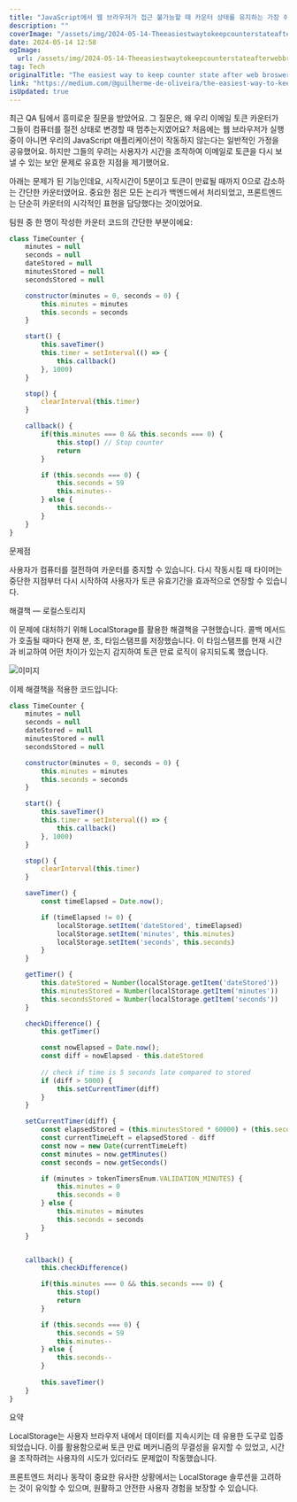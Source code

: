 ```yaml
---
title: "JavaScript에서 웹 브라우저가 접근 불가능할 때 카운터 상태를 유지하는 가장 쉬운 방법localStorage에서 재생성"
description: ""
coverImage: "/assets/img/2024-05-14-TheeasiestwaytokeepcounterstateafterwebbroswerisnotaccessiblerehydrateitfromlocalStorageinJavaScript_0.png"
date: 2024-05-14 12:58
ogImage: 
  url: /assets/img/2024-05-14-TheeasiestwaytokeepcounterstateafterwebbroswerisnotaccessiblerehydrateitfromlocalStorageinJavaScript_0.png
tag: Tech
originalTitle: "The easiest way to keep counter state after web broswer is not accessible (rehydrate it from localStorage) in JavaScript"
link: "https://medium.com/@guilherme-de-oliveira/the-easiest-way-to-keep-counter-state-after-web-broswer-is-not-accessible-rehydrate-it-from-62d6e309acbf"
isUpdated: true
---
```





최근 QA 팀에서 흥미로운 질문을 받았어요. 그 질문은, 왜 우리 이메일 토큰 카운터가 그들이 컴퓨터를 절전 상태로 변경할 때 멈추는지였어요? 처음에는 웹 브라우저가 실행 중이 아니면 우리의 JavaScript 애플리케이션이 작동하지 않는다는 일반적인 가정을 공유했어요. 하지만 그들의 우려는 사용자가 시간을 조작하여 이메일로 토큰을 다시 보낼 수 있는 보안 문제로 유효한 지점을 제기했어요.

아래는 문제가 된 기능인데요, 시작시간이 5분이고 토큰이 만료될 때까지 0으로 감소하는 간단한 카운터였어요. 중요한 점은 모든 논리가 백엔드에서 처리되었고, 프론트엔드는 단순히 카운터의 시각적인 표현을 담당했다는 것이었어요.

팀원 중 한 명이 작성한 카운터 코드의 간단한 부분이에요:



```js
class TimeCounter {
    minutes = null
    seconds = null
    dateStored = null
    minutesStored = null
    secondsStored = null

    constructor(minutes = 0, seconds = 0) {
        this.minutes = minutes
        this.seconds = seconds
    }

    start() {
        this.saveTimer()
        this.timer = setInterval(() => {
            this.callback()
        }, 1000)
    }

    stop() {
        clearInterval(this.timer)
    }

    callback() {
        if(this.minutes === 0 && this.seconds === 0) {
            this.stop() // Stop counter
            return
        }

        if (this.seconds === 0) {
            this.seconds = 59
            this.minutes--
        } else {
            this.seconds--
        }
    }
}
```

문제점

사용자가 컴퓨터를 절전하여 카운터를 중지할 수 있습니다. 다시 작동시킬 때 타이머는 중단한 지점부터 다시 시작하여 사용자가 토큰 유효기간을 효과적으로 연장할 수 있습니다.

해결책 — 로컬스토리지



이 문제에 대처하기 위해 LocalStorage를 활용한 해결책을 구현했습니다. 콜백 메서드가 호출될 때마다 현재 분, 초, 타임스탬프를 저장했습니다. 이 타임스탬프를 현재 시간과 비교하여 어떤 차이가 있는지 감지하여 토큰 만료 로직이 유지되도록 했습니다.

![이미지](/assets/img/2024-05-14-TheeasiestwaytokeepcounterstateafterwebbroswerisnotaccessiblerehydrateitfromlocalStorageinJavaScript_1.png)

이제 해결책을 적용한 코드입니다:

```js
class TimeCounter {
    minutes = null
    seconds = null
    dateStored = null
    minutesStored = null
    secondsStored = null

    constructor(minutes = 0, seconds = 0) {
        this.minutes = minutes
        this.seconds = seconds
    }

    start() {
        this.saveTimer()
        this.timer = setInterval(() => {
            this.callback()
        }, 1000)
    }

    stop() {
        clearInterval(this.timer)
    }

    saveTimer() {
        const timeElapsed = Date.now();

        if (timeElapsed != 0) {
            localStorage.setItem('dateStored', timeElapsed)
            localStorage.setItem('minutes', this.minutes)
            localStorage.setItem('seconds', this.seconds)
        }
    }

    getTimer() {
        this.dateStored = Number(localStorage.getItem('dateStored'))
        this.minutesStored = Number(localStorage.getItem('minutes')) 
        this.secondsStored = Number(localStorage.getItem('seconds'))   
    }

    checkDifference() {
        this.getTimer()

        const nowElapsed = Date.now();
        const diff = nowElapsed - this.dateStored
        
        // check if time is 5 seconds late compared to stored
        if (diff > 5000) {
            this.setCurrentTimer(diff)
        }
    }

    setCurrentTimer(diff) {
        const elapsedStored = (this.minutesStored * 60000) + (this.secondsStored * 1000)
        const currentTimeLeft = elapsedStored - diff
        const now = new Date(currentTimeLeft)
        const minutes = now.getMinutes()
        const seconds = now.getSeconds()

        if (minutes > tokenTimersEnum.VALIDATION_MINUTES) {
            this.minutes = 0
            this.seconds = 0
        } else {
            this.minutes = minutes
            this.seconds = seconds
        }
    }


    callback() {
        this.checkDifference()

        if(this.minutes === 0 && this.seconds === 0) {
            this.stop()
            return
        }

        if (this.seconds === 0) {
            this.seconds = 59
            this.minutes--
        } else {
            this.seconds--
        }
        
        this.saveTimer()
    }
}
```



요약

LocalStorage는 사용자 브라우저 내에서 데이터를 지속시키는 데 유용한 도구로 입증되었습니다. 이를 활용함으로써 토큰 만료 메커니즘의 무결성을 유지할 수 있었고, 시간을 조작하려는 사용자의 시도가 있더라도 문제없이 작동했습니다.

프론트엔드 처리나 동작이 중요한 유사한 상황에서는 LocalStorage 솔루션을 고려하는 것이 유익할 수 있으며, 원활하고 안전한 사용자 경험을 보장할 수 있습니다.